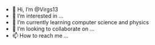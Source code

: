- 👋 Hi, I’m @Virgs13
- 👀 I’m interested in ...
- 🌱 I’m currently learning computer science and physics
- 💞️ I’m looking to collaborate on ...
- 📫 How to reach me ...

<!---
Virgs13/Virgs13 is a ✨ special ✨ repository because its `README.md` (this file) appears on your GitHub profile.
You can click the Preview link to take a look at your changes.
--->
